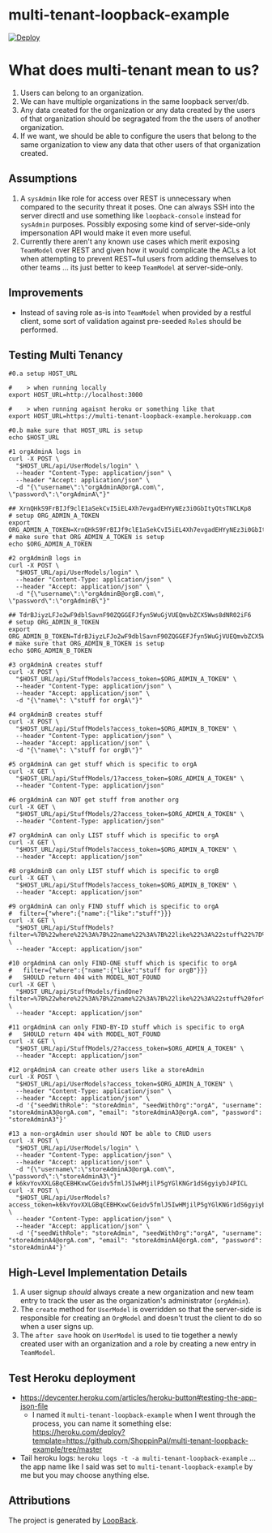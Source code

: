 # multi-tenant-loopback-example

[![Deploy](https://www.herokucdn.com/deploy/button.svg)](https://heroku.com/deploy)

# What does multi-tenant mean to us?

1. Users can belong to an organization.
2. We can have multiple organizations in the same loopback server/db.
3. Any data created for the organization or any data created by the users of that organization should be segragated from the the users of another organization.
4. If we want, we should be able to configure the users that belong to the same organization to view any data that other users of that organization created.

## Assumptions

1. A `sysAdmin` like role for access over REST is unnecessary when compared to the security threat it poses. One can always SSH into the server directl and use something like `loopback-console` instead for `sysAdmin` purposes. Possibly exposing some kind of server-side-only impersonation API would make it even more useful.
2. Currently there aren't any known use cases which merit exposing `TeamModel` over REST and given how it would complicate the ACLs a lot when attempting to prevent REST~ful users from adding themselves to other teams ... its just better to keep `TeamModel` at server-side-only.

## Improvements

* Instead of saving role as-is into `TeamModel` when provided by a restful client, some sort of validation against pre-seeded `Role`s should be performed.

## Testing Multi Tenancy

```
#0.a setup HOST_URL

#    > when running locally
export HOST_URL=http://localhost:3000

#    > when running agaisnt heroku or something like that
export HOST_URL=https://multi-tenant-loopback-example.herokuapp.com

#0.b make sure that HOST_URL is setup
echo $HOST_URL

#1 orgAdminA logs in
curl -X POST \
  "$HOST_URL/api/UserModels/login" \
  --header "Content-Type: application/json" \
  --header "Accept: application/json" \
  -d "{\"username\":\"orgAdminA@orgA.com\", \"password\":\"orgAdminA\"}"

## XrnQHkS9FrBIJf9clE1aSekCvI5iEL4Xh7evgadEHYyNEz3i0GbItyQtsTNCLKp8
# setup ORG_ADMIN_A_TOKEN
export ORG_ADMIN_A_TOKEN=XrnQHkS9FrBIJf9clE1aSekCvI5iEL4Xh7evgadEHYyNEz3i0GbItyQtsTNCLKp8
# make sure that ORG_ADMIN_A_TOKEN is setup
echo $ORG_ADMIN_A_TOKEN

#2 orgAdminB logs in
curl -X POST \
  "$HOST_URL/api/UserModels/login" \
  --header "Content-Type: application/json" \
  --header "Accept: application/json" \
  -d "{\"username\":\"orgAdminB@orgB.com\", \"password\":\"orgAdminB\"}"

## TdrBJiyzLFJo2wF9dblSavnF90ZQGGEFJfyn5WuGjVUEQmvbZCX5Wws8dNR02iF6
# setup ORG_ADMIN_B_TOKEN
export ORG_ADMIN_B_TOKEN=TdrBJiyzLFJo2wF9dblSavnF90ZQGGEFJfyn5WuGjVUEQmvbZCX5Wws8dNR02iF6
# make sure that ORG_ADMIN_B_TOKEN is setup
echo $ORG_ADMIN_B_TOKEN

#3 orgAdminA creates stuff
curl -X POST \
  "$HOST_URL/api/StuffModels?access_token=$ORG_ADMIN_A_TOKEN" \
  --header "Content-Type: application/json" \
  --header "Accept: application/json" \
  -d "{\"name\": \"stuff for orgA\"}"

#4 orgAdminB creates stuff
curl -X POST \
  "$HOST_URL/api/StuffModels?access_token=$ORG_ADMIN_B_TOKEN" \
  --header "Content-Type: application/json" \
  --header "Accept: application/json" \
  -d "{\"name\": \"stuff for orgB\"}"

#5 orgAdminA can get stuff which is specific to orgA
curl -X GET \
  "$HOST_URL/api/StuffModels/1?access_token=$ORG_ADMIN_A_TOKEN" \
  --header "Content-Type: application/json"

#6 orgAdminA can NOT get stuff from another org
curl -X GET \
  "$HOST_URL/api/StuffModels/2?access_token=$ORG_ADMIN_A_TOKEN" \
  --header "Content-Type: application/json"

#7 orgAdminA can only LIST stuff which is specific to orgA
curl -X GET \
  "$HOST_URL/api/StuffModels?access_token=$ORG_ADMIN_A_TOKEN" \
  --header "Accept: application/json"

#8 orgAdminB can only LIST stuff which is specific to orgB
curl -X GET \
  "$HOST_URL/api/StuffModels?access_token=$ORG_ADMIN_B_TOKEN" \
  --header "Accept: application/json"

#9 orgAdminA can only FIND stuff which is specific to orgA
#  filter={"where":{"name":{"like":"stuff"}}}
curl -X GET \
  "$HOST_URL/api/StuffModels?filter=%7B%22where%22%3A%7B%22name%22%3A%7B%22like%22%3A%22stuff%22%7D%7D%7D&access_token=$ORG_ADMIN_A_TOKEN" \
  --header "Accept: application/json"

#10 orgAdminA can only FIND-ONE stuff which is specific to orgA
#   filter={"where":{"name":{"like":"stuff for orgB"}}}
#   SHOULD return 404 with MODEL_NOT_FOUND
curl -X GET \
  "$HOST_URL/api/StuffModels/findOne?filter=%7B%22where%22%3A%7B%22name%22%3A%7B%22like%22%3A%22stuff%20for%20orgB%22%7D%7D%7D&access_token=$ORG_ADMIN_A_TOKEN" \
  --header "Accept: application/json"

#11 orgAdminA can only FIND-BY-ID stuff which is specific to orgA
#   SHOULD return 404 with MODEL_NOT_FOUND
curl -X GET \
  "$HOST_URL/api/StuffModels/2?access_token=$ORG_ADMIN_A_TOKEN" \
  --header "Accept: application/json"

#12 orgAdminA can create other users like a storeAdmin
curl -X POST \
  "$HOST_URL/api/UserModels?access_token=$ORG_ADMIN_A_TOKEN" \
  --header "Content-Type: application/json" \
  --header "Accept: application/json" \
  -d '{"seedWithRole": "storeAdmin", "seedWithOrg":"orgA", "username": "storeAdminA3@orgA.com", "email": "storeAdminA3@orgA.com", "password": "storeAdminA3"}'

#13 a non-orgAdmin user should NOT be able to CRUD users
curl -X POST \
  "$HOST_URL/api/UserModels/login" \
  --header "Content-Type: application/json" \
  --header "Accept: application/json" \
  -d "{\"username\":\"storeAdminA3@orgA.com\", \"password\":\"storeAdminA3\"}"
# k6kvYovXXLGBqCEBHKxwCGeidv5fmlJ5IwHMjilP5gYGlKNGr1dS6gyiybJ4PICL
curl -X POST \
  "$HOST_URL/api/UserModels?access_token=k6kvYovXXLGBqCEBHKxwCGeidv5fmlJ5IwHMjilP5gYGlKNGr1dS6gyiybJ4PICL" \
  --header "Content-Type: application/json" \
  --header "Accept: application/json" \
  -d '{"seedWithRole": "storeAdmin", "seedWithOrg":"orgA", "username": "storeAdminA4@orgA.com", "email": "storeAdminA4@orgA.com", "password": "storeAdminA4"}'
```

## High-Level Implementation Details

1. A user signup *should* always create a new organization and new team entry to track the user as the organization's administrator (`orgAdmin`).
  1. The `create` method for `UserModel` is overridden so that the server-side is responsible for creating an `OrgModel` and doesn't trust the client to do so when a user signs up.
  2. The `after save` hook on `UserModel` is used to tie together a newly created user with an organization and a role by creating a new entry in `TeamModel`.

## Test Heroku deployment

* https://devcenter.heroku.com/articles/heroku-button#testing-the-app-json-file
  * I named it `multi-tenant-loopback-example` when I went through the process, you can name it something else: https://heroku.com/deploy?template=https://github.com/ShoppinPal/multi-tenant-loopback-example/tree/master
* Tail heroku logs: `heroku logs -t -a multi-tenant-loopback-example` ... the app name like I said was set to `multi-tenant-loopback-example` by me but you may choose anything else.

## Attributions

The project is generated by [LoopBack](http://loopback.io).
